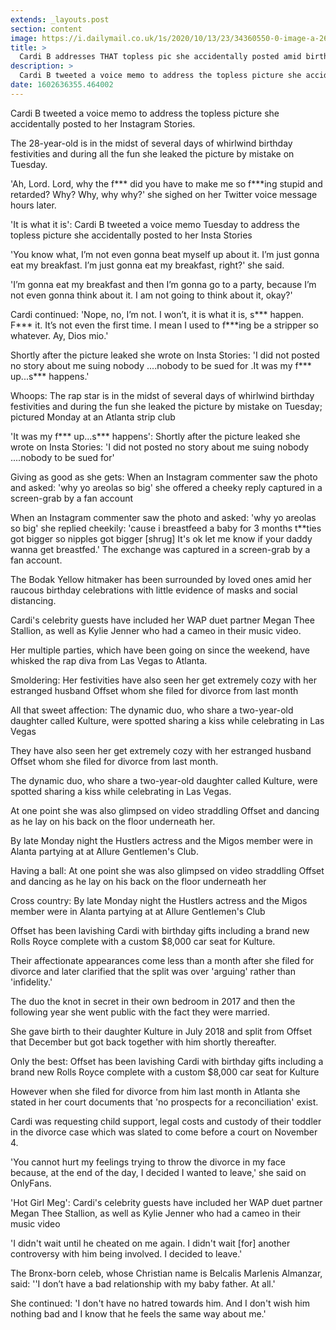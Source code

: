```yaml
--- 
extends: _layouts.post 
section: content 
image: https://i.dailymail.co.uk/1s/2020/10/13/23/34360550-0-image-a-26_1602629374918.jpg 
title: > 
  Cardi B addresses THAT topless pic she accidentally posted amid birthday festivities 
description: > 
  Cardi B tweeted a voice memo to address the topless picture she accidentally posted to her Instagram Stories.The 28-year-old is in the midst of several days of whirlwind birthday festivities and during all the fun she leaked the picture by mistake on Tuesday.'It is what it is': Cardi B tweeted a voice memo Tuesday to address the topless picture she accidentally posted to her Insta Stories'You know what, I’m not even gonna beat myself up about it.'I’m gonna eat my breakfast and then I’m gonna go to a party, because I’m not even gonna think about it.The Bodak Yellow hitmaker has been surrounded by loved ones amid her raucous birthday celebrations with little evidence of masks and social distancing. 
date: 1602636355.464002 
--- 
```

Cardi B tweeted a voice memo to address the topless picture she accidentally posted to her Instagram Stories.

The 28-year-old is in the midst of several days of whirlwind birthday festivities and during all the fun she leaked the picture by mistake on Tuesday.

'Ah, Lord. Lord, why the f*** did you have to make me so f***ing stupid and retarded? Why? Why, why why?' she sighed on her Twitter voice message hours later.

'It is what it is': Cardi B tweeted a voice memo Tuesday to address the topless picture she accidentally posted to her Insta Stories

'You know what, I’m not even gonna beat myself up about it. I’m just gonna eat my breakfast. I’m just gonna eat my breakfast, right?' she said.

'I’m gonna eat my breakfast and then I’m gonna go to a party, because I’m not even gonna think about it. I am not going to think about it, okay?'

Cardi continued: 'Nope, no, I’m not. I won’t, it is what it is, s*** happen. F*** it. It’s not even the first time. I mean I used to f***ing be a stripper so whatever. Ay, Dios mio.'

Shortly after the picture leaked she wrote on Insta Stories: 'I did not posted no story about me suing nobody ....nobody to be sued for .It was my f*** up...s*** happens.'

Whoops: The rap star is in the midst of several days of whirlwind birthday festivities and during the fun she leaked the picture by mistake on Tuesday; pictured Monday at an Atlanta strip club

'It was my f*** up...s*** happens': Shortly after the picture leaked she wrote on Insta Stories: 'I did not posted no story about me suing nobody ....nobody to be sued for'

Giving as good as she gets: When an Instagram commenter saw the photo and asked: 'why yo areolas so big' she offered a cheeky reply captured in a screen-grab by a fan account

When an Instagram commenter saw the photo and asked: 'why yo areolas so big' she replied cheekily: 'cause i breastfeed a baby for 3 months t**ties got bigger so nipples got bigger [shrug] It's ok let me know if your daddy wanna get breastfed.' The exchange was captured in a screen-grab by a fan account.

The Bodak Yellow hitmaker has been surrounded by loved ones amid her raucous birthday celebrations with little evidence of masks and social distancing.

Cardi's celebrity guests have included her WAP duet partner Megan Thee Stallion, as well as Kylie Jenner who had a cameo in their music video.

Her multiple parties, which have been going on since the weekend, have whisked the rap diva from Las Vegas to Atlanta.

Smoldering: Her festivities have also seen her get extremely cozy with her estranged husband Offset whom she filed for divorce from last month

All that sweet affection: The dynamic duo, who share a two-year-old daughter called Kulture, were spotted sharing a kiss while celebrating in Las Vegas

They have also seen her get extremely cozy with her estranged husband Offset whom she filed for divorce from last month.

The dynamic duo, who share a two-year-old daughter called Kulture, were spotted sharing a kiss while celebrating in Las Vegas.

At one point she was also glimpsed on video straddling Offset and dancing as he lay on his back on the floor underneath her.

By late Monday night the Hustlers actress and the Migos member were in Alanta partying at at Allure Gentlemen's Club.

Having a ball: At one point she was also glimpsed on video straddling Offset and dancing as he lay on his back on the floor underneath her

Cross country: By late Monday night the Hustlers actress and the Migos member were in Alanta partying at at Allure Gentlemen's Club

Offset has been lavishing Cardi with birthday gifts including a brand new Rolls Royce complete with a custom $8,000 car seat for Kulture.

Their affectionate appearances come less than a month after she filed for divorce and later clarified that the split was over 'arguing' rather than 'infidelity.'

The duo the knot in secret in their own bedroom in 2017 and then the following year she went public with the fact they were married.

She gave birth to their daughter Kulture in July 2018 and split from Offset that December but got back together with him shortly thereafter.

Only the best: Offset has been lavishing Cardi with birthday gifts including a brand new Rolls Royce complete with a custom $8,000 car seat for Kulture

However when she filed for divorce from him last month in Atlanta she stated in her court documents that 'no prospects for a reconciliation' exist.

Cardi was requesting child support, legal costs and custody of their toddler in the divorce case which was slated to come before a court on November 4.

'You cannot hurt my feelings trying to throw the divorce in my face because, at the end of the day, I decided I wanted to leave,' she said on OnlyFans.

'Hot Girl Meg': Cardi's celebrity guests have included her WAP duet partner Megan Thee Stallion, as well as Kylie Jenner who had a cameo in their music video

'I didn't wait until he cheated on me again. I didn't wait [for] another controversy with him being involved. I decided to leave.'

The Bronx-born celeb, whose Christian name is Belcalis Marlenis Almanzar, said: ''I don’t have a bad relationship with my baby father. At all.'

She continued: 'I don't have no hatred towards him. And I don't wish him nothing bad and I know that he feels the same way about me.'